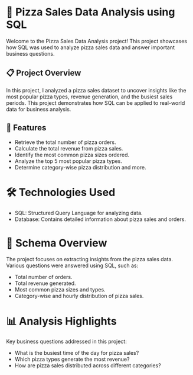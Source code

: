
# 🍕 Pizza Sales Data Analysis using SQL

Welcome to the Pizza Sales Data Analysis project! This project showcases how SQL was used to analyze pizza sales data and answer important business questions.



## 📋 Project Overview

In this project, I analyzed a pizza sales dataset to uncover insights like the most popular pizza types, revenue generation, and the busiest sales periods. This project demonstrates how SQL can be applied to real-world data for business analysis.

## 🚀 Features

- Retrieve the total number of pizza orders.
- Calculate the total revenue from pizza sales.
- Identify the most common pizza sizes ordered.
- Analyze the top 5 most popular pizza types.
- Determine category-wise pizza distribution and more.

# 🛠️ Technologies Used

- SQL: Structured Query Language for analyzing data.
- Database: Contains detailed information about pizza sales and orders.

# 📂 Schema Overview

The project focuses on extracting insights from the pizza sales data. Various questions were answered using SQL, such as:

- Total number of orders.
- Total revenue generated.
- Most common pizza sizes and types.
- Category-wise and hourly distribution of pizza sales.

# 📊 Analysis Highlights

Key business questions addressed in this project:

- What is the busiest time of the day for pizza sales?
- Which pizza types generate the most revenue?
- How are pizza sales distributed across different categories?